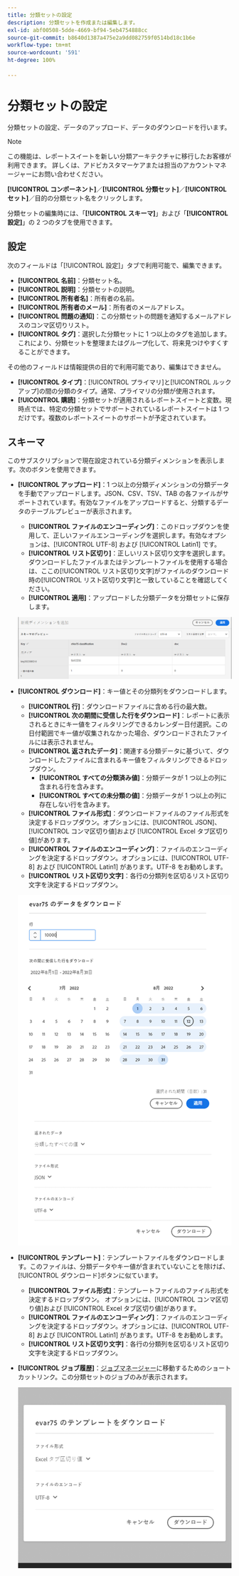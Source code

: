 ```yaml
---
title: 分類セットの設定
description: 分類セットを作成または編集します。
exl-id: abf00508-5dde-4669-bf94-5eb4754888cc
source-git-commit: b8640d1387a475e2a9dd082759f0514bd18c1b6e
workflow-type: tm+mt
source-wordcount: '591'
ht-degree: 100%

---
```


# 分類セットの設定

分類セットの設定、データのアップロード、データのダウンロードを行います。

>[!NOTE]
>
>この機能は、レポートスイートを新しい分類アーキテクチャに移行したお客様が利用できます。 詳しくは、アドビカスタマーケアまたは担当のアカウントマネージャーにお問い合わせください。

**[!UICONTROL コンポーネント]**／**[!UICONTROL 分類セット]**／**[!UICONTROL セット]**／目的の分類セット名をクリックします。

分類セットの編集時には、「**[!UICONTROL スキーマ]**」および「**[!UICONTROL 設定]**」の 2 つのタブを使用できます。 

## 設定

次のフィールドは「[!UICONTROL 設定]」タブで利用可能で、編集できます。

* **[!UICONTROL 名前]**：分類セット名。
* **[!UICONTROL 説明]**：分類セットの説明。
* **[!UICONTROL 所有者名]**：所有者の名前。
* **[!UICONTROL 所有者のメール]**：所有者のメールアドレス。
* **[!UICONTROL 問題の通知]**：この分類セットの問題を通知するメールアドレスのコンマ区切りリスト。
* **[!UICONTROL タグ]**：選択した分類セットに 1 つ以上のタグを追加します。これにより、分類セットを整理またはグループ化して、将来見つけやすくすることができます。

その他のフィールドは情報提供の目的で利用可能であり、編集はできません。

* **[!UICONTROL タイプ]**：[!UICONTROL プライマリ]と[!UICONTROL ルックアップ]の間の分類のタイプ。通常、プライマリの分類が使用されます。
* **[!UICONTROL 購読]**：分類セットが適用されるレポートスイートと変数。現時点では、特定の分類セットでサポートされているレポートスイートは 1 つだけです。複数のレポートスイートのサポートが予定されています。

## スキーマ

このサブスクリプションで現在設定されている分類ディメンションを表示します。次のボタンを使用できます。

* **[!UICONTROL アップロード]**：1 つ以上の分類ディメンションの分類データを手動でアップロードします。JSON、CSV、TSV、TAB の各ファイルがサポートされています。有効なファイルをアップロードすると、分類するデータのテーブルプレビューが表示されます。
   * **[!UICONTROL ファイルのエンコーディング]**：このドロップダウンを使用して、正しいファイルエンコーディングを選択します。有効なオプションは、[!UICONTROL UTF-8] および [!UICONTROL Latin1] です。
   * **[!UICONTROL リスト区切り]**：正しいリスト区切り文字を選択します。 ダウンロードしたファイルまたはテンプレートファイルを使用する場合は、ここの[!UICONTROL リスト区切り文字]がファイルのダウンロード時の[!UICONTROL リスト区切り文字]と一致していることを確認してください。
   * **[!UICONTROL 適用]**：アップロードした分類データを分類セットに保存します。

   ![分類セットのアップロード](../assets/classification-set-upload.png)

* **[!UICONTROL ダウンロード]**：キー値とその分類列をダウンロードします。
   * **[!UICONTROL 行]**：ダウンロードファイルに含める行の最大数。
   * **[!UICONTROL 次の期間に受信した行をダウンロード]**：レポートに表示されるときにキー値をフィルタリングできるカレンダー日付選択。この日付範囲でキー値が収集されなかった場合、ダウンロードされたファイルには表示されません。
   * **[!UICONTROL 返されたデータ]**：関連する分類データに基づいて、ダウンロードしたファイルに含まれるキー値をフィルタリングできるドロップダウン。
      * **[!UICONTROL すべての分類済み値]**：分類データが 1 つ以上の列に含まれる行を含みます。
      * **[!UICONTROL すべての未分類の値]**：分類データが 1 つ以上の列に存在しない行を含みます。
   * **[!UICONTROL ファイル形式]**：ダウンロードファイルのファイル形式を決定するドロップダウン。オプションには、[!UICONTROL JSON]、[!UICONTROL コンマ区切り値]および [!UICONTROL Excel タブ区切り値]があります。
   * **[!UICONTROL ファイルのエンコーディング]**：ファイルのエンコーディングを決定するドロップダウン。オプションには、[!UICONTROL UTF-8] および [!UICONTROL Latin1] があります。UTF-8 をお勧めします。
   * **[!UICONTROL リスト区切り文字]**：各行の分類列を区切るリスト区切り文字を決定するドロップダウン。

   ![分類セットのダウンロード](../assets/classification-set-download.png)

* **[!UICONTROL テンプレート]**：テンプレートファイルをダウンロードします。このファイルは、分類データやキー値が含まれていないことを除けば、[!UICONTROL ダウンロード]ボタンに似ています。
   * **[!UICONTROL ファイル形式]**：テンプレートファイルのファイル形式を決定するドロップダウン。 オプションには、[!UICONTROL コンマ区切り値]および [!UICONTROL Excel タブ区切り値]があります。
   * **[!UICONTROL ファイルのエンコーディング]**：ファイルのエンコーディングを決定するドロップダウン。オプションには、[!UICONTROL UTF-8] および [!UICONTROL Latin1] があります。UTF-8 をお勧めします。
   * **[!UICONTROL リスト区切り文字]**：各行の分類列を区切るリスト区切り文字を決定するドロップダウン。
* **[!UICONTROL ジョブ履歴]**：[ジョブマネージャー](job-manager.md)に移動するためのショートカットリンク。この分類セットのジョブのみが表示されます。

   ![分類セットテンプレート](../assets/classification-set-template.png)
